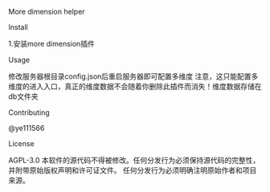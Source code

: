 More dimension helper


Install

1.安装more dimension插件


Usage

修改服务器根目录config.json后重启服务器即可配置多维度 注意，这只能配置多维度的进入入口，真正的维度数据不会随着你删除此插件而消失！维度数据存储在db文件夹


Contributing

@ye111566

License

AGPL-3.0 本软件的源代码不得被修改。任何分发行为必须保持源代码的完整性，并附带原始版权声明和许可证文件。 任何分发行为必须明确注明原始作者和项目来源。
